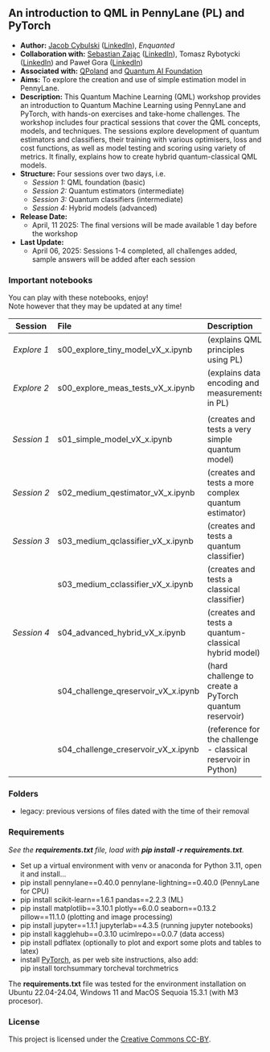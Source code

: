 ## An introduction to QML in PennyLane (PL) and PyTorch
- **Author:** [Jacob Cybulski](https://jacobcybulski.com/) ([LinkedIn](https://www.linkedin.com/in/jacobcybulski/)), *Enquanted*
- **Collaboration with:**
      [Sebastian Zając](https://sebastianzajac.pl/) ([LinkedIn](https://www.linkedin.com/in/sebastianzajac/)),
      Tomasz Rybotycki ([LinkedIn](https://www.linkedin.com/in/tomasz-rybotycki-01192582/)) and
      Paweł Gora ([LinkedIn](https://www.linkedin.com/in/pawelgora/))
- **Associated with:** [QPoland](https://qworld.net/qpoland/) and [Quantum AI Foundation](https://www.qaif.org/)
- **Aims:** To explore the creation and use of simple estimation model in PennyLane.
- **Description:** This Quantum Machine Learning (QML) workshop provides an introduction to Quantum Machine Learning using PennyLane and PyTorch, with hands-on exercises and take-home challenges. The workshop includes four practical sessions that cover the QML concepts, models, and techniques. The sessions explore development of quantum estimators and classifiers, their training with various optimisers, loss and cost functions, as well as model testing and scoring using variety of metrics. It finally, explains how to create hybrid quantum-classical QML models.
- **Structure:** Four sessions over two days, i.e.
  - *Session 1:* QML foundation (basic)
  - *Session 2:* Quantum estimators (intermediate)
  - *Session 3:* Quantum classifiers (intermediate)
  - *Session 4:* Hybrid models (advanced)
- **Release Date:**
  - April, 11 2025: The final versions will be made available 1 day before the workshop
- **Last Update:**
  - April 06, 2025: Sessions 1-4 completed, all challenges added, sample answers will be added after each session

### Important notebooks

You can play with these notebooks, enjoy!<br>
Note however that they may be updated at any time!

| Session | File | Description |
| :-: | :- | :- |
| *Explore&nbsp;1* | s00_explore_tiny_model_vX_x.ipynb | (explains QML principles using PL) |
| *Explore&nbsp;2* | s00_explore_meas_tests_vX_x.ipynb | (explains data encoding and measurements in PL) |
|  |  |  |
| *Session&nbsp;1* | s01_simple_model_vX_x.ipynb | (creates and tests a very simple quantum model) |
| *Session&nbsp;2* | s02_medium_qestimator_vX_x.ipynb | (creates and tests a more complex quantum estimator) |
| *Session&nbsp;3* | s03_medium_qclassifier_vX_x.ipynb | (creates and tests a quantum classifier) |
|  | s03_medium_cclassifier_vX_x.ipynb | (creates and tests a classical classifier) |
| *Session&nbsp;4* | s04_advanced_hybrid_vX_x.ipynb | (creates and tests a quantum-classical hybrid model) |
|  | s04_challenge_qreservoir_vX_x.ipynb | (hard challenge to create a PyTorch quantum reservoir) |
|  | s04_challenge_creservoir_vX_x.ipynb | (reference for the challenge - classical reservoir in Python) |

### Folders
- legacy: previous versions of files dated with the time of their removal
  
### Requirements
_See the **requirements.txt** file, load with **pip install -r requirements.txt**._
- Set up a virtual environment with venv or anaconda for Python 3.11, open it and install...
- pip install pennylane==0.40.0 pennylane-lightning==0.40.0 (PennyLane for CPU)
- pip install scikit-learn==1.6.1 pandas==2.2.3 (ML)
- pip install matplotlib==3.10.1 plotly==6.0.0 seaborn==0.13.2 pillow==11.1.0 (plotting and image processing)
- pip install jupyter==1.1.1 jupyterlab==4.3.5 (running jupyter notebooks)
- pip install kagglehub==0.3.10 ucimlrepo==0.0.7 (data access)
- pip install pdflatex (optionally to plot and export some plots and tables to latex)
- install [PyTorch](https://pytorch.org/get-started/locally/), as per web site instructions, also add:<br>
  pip install torchsummary torcheval torchmetrics

The **requirements.txt** file was tested for the environment installation on 
Ubuntu 22.04-24.04, Windows 11 and MacOS Sequoia 15.3.1 (with M3 procesor).

### License
This project is licensed under the [Creative Commons CC-BY](https://creativecommons.org/licenses/by/4.0/).